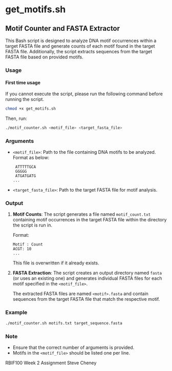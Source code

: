 
# get_motifs.sh

## Motif Counter and FASTA Extractor

This Bash script is designed to analyze DNA motif occurrences within a target FASTA file and generate counts of each motif found in the target FASTA file. Additionally, the script extracts sequences from the target FASTA file based on provided motifs.

### Usage

#### First time usage

If you cannot execute the script, please run the following command before running the script.

```bash
chmod +x get_motifs.sh
```
Then, run:
```bash
./motif_counter.sh <motif_file> <target_fasta_file>
```

### Arguments

- `<motif_file>`: Path to the file containing DNA motifs to be analyzed. Format as below:
   ```
	ATTTTTGCA
	GGGGG
	ATGATGATG
   ...
   ```
- `<target_fasta_file>`: Path to the target FASTA file for motif analysis.

### Output

1. **Motif Counts**: The script generates a file named `motif_count.txt` containing motif occurrences in the target FASTA file within the directory the script is run in.

   Format:
   ```
   Motif : Count
   ACGT: 10
   ...
   ```

   This file is overwritten if it already exists.

2. **FASTA Extraction**: The script creates an output directory named `fasta` (or uses an existing one) and generates individual FASTA files for each motif specified in the `<motif_file>`.

   The extracted FASTA files are named `<motif>.fasta` and contain sequences from the target FASTA file that match the respective motif.

### Example

```bash
./motif_counter.sh motifs.txt target_sequence.fasta
```

### Note

- Ensure that the correct number of arguments is provided.
- Motifs in the `<motif_file>` should be listed one per line.

RBIF100
Week 2 Assignment
Steve Cheney

